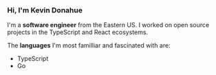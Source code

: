 ### Hi, I'm Kevin Donahue

I'm a **software engineer** from the Eastern US. I worked on open source projects in the TypeScript and React ecosystems.

The **languages** I'm most familliar and fascinated with are:

- TypeScript
- Go

